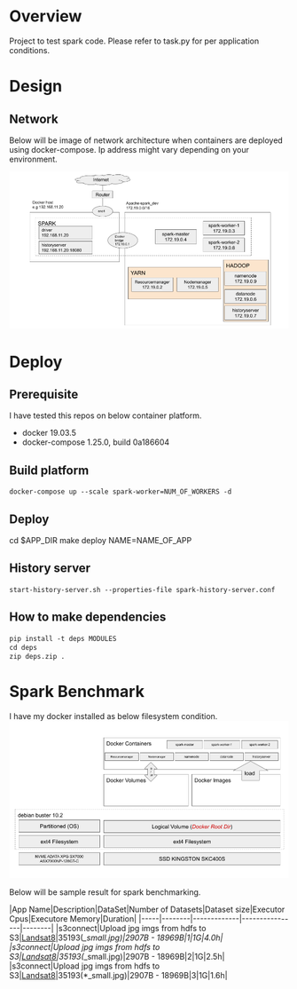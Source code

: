 
# Overview

Project to test spark code. Please refer to task.py for per application conditions.

# Design

## Network

Below will be image of network architecture when containers are deployed using docker-compose.
Ip address might vary depending on your environment.

![](imgs/network.png)

# Deploy

## Prerequisite

I have tested this repos on below container platform.

* docker 19.03.5 
* docker-compose 1.25.0, build 0a186604

## Build platform

```
docker-compose up --scale spark-worker=NUM_OF_WORKERS -d
```

## Deploy
cd $APP_DIR
make deploy NAME=NAME_OF_APP

## History server
```
start-history-server.sh --properties-file spark-history-server.conf
```

## How to make dependencies
```
pip install -t deps MODULES
cd deps
zip deps.zip .
```

# Spark Benchmark

I have my docker installed as below filesystem condition.
![](imgs/dockerroot.png)

Below will be sample result for spark benchmarking.

|App Name|Description|DataSet|Number of Datasets|Dataset size|Executor Cpus|Executore Memory|Duration|
|-----|--------|-------------|----------------|--------|
|s3connect|Upload jpg imgs from hdfs to S3|[Landsat8](https://registry.opendata.aws/landsat-8/)|35193(*_small.jpg)|2907B - 18969B|1|1G|4.0h|
|s3connect|Upload jpg imgs from hdfs to S3|[Landsat8](https://registry.opendata.aws/landsat-8/)|35193(*_small.jpg)|2907B - 18969B|2|1G|2.5h|
|s3connect|Upload jpg imgs from hdfs to S3|[Landsat8](https://registry.opendata.aws/landsat-8/)|35193(*_small.jpg)|2907B - 18969B|3|1G|1.6h|
